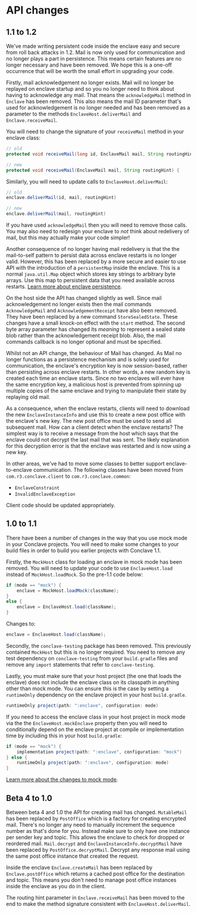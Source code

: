 # API changes

## 1.1 to 1.2

We've made writing persistent code inside the enclave easy and secure from roll back attacks in 1.2. Mail is now 
only used for communication and no longer plays a part in persistence. This means certain features are no longer 
necessary and have been removed. We hope this is a one-off occurrence that will be worth the small effort in 
upgrading your code.

Firstly, mail acknowledgement no longer exists. Mail will no longer be replayed on enclave startup and so you no longer
need to think about having to acknowledge any mail. That means the `acknowledgeMail` method in `Enclave` has been
removed. This also means the mail ID parameter that's used for acknowledgement is no longer needed and has been
removed as a parameter to the methods `EnclaveHost.deliverMail` and `Enclave.receiveMail`. 

You will need to change the signature of your `receiveMail` method in your enclave class:

```java
// old
protected void receiveMail(long id, EnclaveMail mail, String routingHint) {

// new
protected void receiveMail(EnclaveMail mail, String routingHint) {
```

Similarly, you will need to update calls to `EnclaveHost.deliverMail`:

```java
// old
enclave.deliverMail(id, mail, routingHint)

// new
enclave.deliverMail(mail, routingHint)
```

If you have used `acknowledgeMail` then you will need to remove those calls. You may also need to redesign your 
enclave to _not_ think about redelivery of mail, but this may actually make your code simpler!

Another consequence of no longer having mail redelivery is that the the mail-to-self pattern to persist data across 
enclave restarts is no longer valid. However, this has been replaced by a more secure and easier to use API with 
the introduction of a `persistentMap` inside the enclave. This is a normal `java.util.Map` object which stores 
key strings to arbitrary byte arrays. Use this map to persistent data that you need available across restarts.
[Learn more about enclave persistence](persistence.md).

On the host side the API has changed slightly as well. Since mail acknowledgement no longer exists then the mail 
commands `AcknowledgeMail` and `AcknowledgementReceipt` have also been removed. They have been replaced by a new 
command `StoreSealedState`. These changes have a small knock-on effect with the `start` method. The second byte array 
parameter has changed its _meaning_ to represent a sealed state blob rather than the acknowledgement receipt blob. 
Also, the mail commands callback is no longer optional and must be specified.

Whilst not an API change, the behaviour of Mail has changed. As Mail no longer functions as a persistence mechanism and
is solely used for communication, the enclave's encryption key is now session-based, rather than persisting across
enclave restarts. In other words, a new random key is created each time an enclave starts. Since no two enclaves will
ever have the same encryption key, a malicious host is prevented from spinning up multiple copies of the same enclave
and trying to manipulate their state by replaying old mail.

As a consequence, when the enclave restarts, clients will need to download the new `EnclaveInstanceInfo`
and use this to create a new post office with the enclave's new key. The new post office must be used to send all
subsequent mail. How can a client detect when the enclave restarts? The simplest way is to receive a message from the
host which says that the enclave could not decrypt the last mail that was sent. The likely explanation for this decryption error is
that the enclave was restarted and is now using a new key.

In other areas, we've had to move some classes to better support enclave-to-enclave communication. The following 
classes have been moved from `com.r3.conclave.client` to `com.r3.conclave.common`:

* `EnclaveConstraint`
* `InvalidEnclaveException`

Client code should be updated appropriately.

## 1.0 to 1.1

There have been a number of changes in the way that you use mock mode in your Conclave projects. You will
need to make some changes to your build files in order to build you earlier projects with Conclave 1.1.

Firstly, the `MockHost` class for loading an enclave in mock mode has been removed. You will need to update your 
code to use `EnclaveHost.load` instead of `MockHost.loadMock`. So the pre-1.1 code below:

```java
if (mode == "mock") {
    enclave = MockHost.loadMock(className);
}
else {
    enclave = EnclaveHost.load(className);
}
```

Changes to:

```java
enclave = EnclaveHost.load(className);
```

Secondly, the `conclave-testing` package has been removed. This previously contained `MockHost` but this is no
longer required. You need to remove any test dependency on `conclave-testing` from your `build.gradle`
files and remove any `import` statements that refer to `conclave-testing`.

Lastly, you must make sure that your host project (the one that loads the enclave) does not include the
enclave class on its classpath in anything other than mock mode. You can ensure this is the case by 
setting a `runtimeOnly` dependency on the enclave project in your host `build.gradle`.

```groovy
runtimeOnly project(path: ":enclave", configuration: mode)
```

If you need to access the enclave class in your host project in mock mode via the the `EnclaveHost.mockEnclave`
property then you will need to conditionally depend on the enclave project at compile or implementation time by
including this in your host `build.gradle`:

```groovy
if (mode == "mock") {
    implementation project(path: ":enclave", configuration: "mock")
} else {
    runtimeOnly project(path: ":enclave", configuration: mode)
}
```

[Learn more about the changes to mock mode](mockmode.md).

## Beta 4 to 1.0
Between beta 4 and 1.0 the API for creating mail has changed. `MutableMail` has been replaced by `PostOffice` which is a
factory for creating encrypted mail. There's no longer any need to manually increment the sequence number as that's done
for you. Instead make sure to only have one instance per sender key and topic. This allows the enclave to check for
dropped or reordered mail. `Mail.decrypt` and `EnclaveInstanceInfo.decryptMail` have been replaced by `PostOffice.decryptMail`.
Decrypt any response mail using the same post office instance that created the request.

Inside the enclave `Enclave.createMail` has been replaced by `Enclave.postOffice` which returns a cached post office for
the destination and topic. This means you don't need to manage post office instances inside the enclave as you do in the
client.

The routing hint parameter in `Enclave.receiveMail` has been moved to the end to make the method signature consistent
with `EnclaveHost.deliverMail`.
